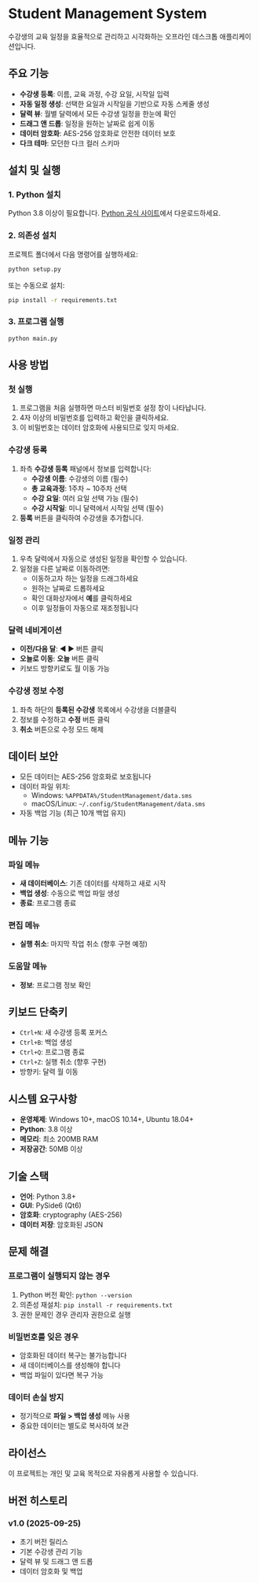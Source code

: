 # Student Management System

수강생의 교육 일정을 효율적으로 관리하고 시각화하는 오프라인 데스크톱 애플리케이션입니다.

## 주요 기능

- **수강생 등록**: 이름, 교육 과정, 수강 요일, 시작일 입력
- **자동 일정 생성**: 선택한 요일과 시작일을 기반으로 자동 스케줄 생성
- **달력 뷰**: 월별 달력에서 모든 수강생 일정을 한눈에 확인
- **드래그 앤 드롭**: 일정을 원하는 날짜로 쉽게 이동
- **데이터 암호화**: AES-256 암호화로 안전한 데이터 보호
- **다크 테마**: 모던한 다크 컬러 스키마

## 설치 및 실행

### 1. Python 설치
Python 3.8 이상이 필요합니다. [Python 공식 사이트](https://python.org)에서 다운로드하세요.

### 2. 의존성 설치
프로젝트 폴더에서 다음 명령어를 실행하세요:

```bash
python setup.py
```

또는 수동으로 설치:

```bash
pip install -r requirements.txt
```

### 3. 프로그램 실행

```bash
python main.py
```

## 사용 방법

### 첫 실행
1. 프로그램을 처음 실행하면 마스터 비밀번호 설정 창이 나타납니다.
2. 4자 이상의 비밀번호를 입력하고 확인을 클릭하세요.
3. 이 비밀번호는 데이터 암호화에 사용되므로 잊지 마세요.

### 수강생 등록
1. 좌측 **수강생 등록** 패널에서 정보를 입력합니다:
   - **수강생 이름**: 수강생의 이름 (필수)
   - **총 교육과정**: 1주차 ~ 10주차 선택
   - **수강 요일**: 여러 요일 선택 가능 (필수)
   - **수강 시작일**: 미니 달력에서 시작일 선택 (필수)
2. **등록** 버튼을 클릭하여 수강생을 추가합니다.

### 일정 관리
1. 우측 달력에서 자동으로 생성된 일정을 확인할 수 있습니다.
2. 일정을 다른 날짜로 이동하려면:
   - 이동하고자 하는 일정을 드래그하세요
   - 원하는 날짜로 드롭하세요
   - 확인 대화상자에서 **예**를 클릭하세요
   - 이후 일정들이 자동으로 재조정됩니다

### 달력 네비게이션
- **이전/다음 달**: ◀ ▶ 버튼 클릭
- **오늘로 이동**: **오늘** 버튼 클릭
- 키보드 방향키로도 월 이동 가능

### 수강생 정보 수정
1. 좌측 하단의 **등록된 수강생** 목록에서 수강생을 더블클릭
2. 정보를 수정하고 **수정** 버튼 클릭
3. **취소** 버튼으로 수정 모드 해제

## 데이터 보안

- 모든 데이터는 AES-256 암호화로 보호됩니다
- 데이터 파일 위치:
  - Windows: `%APPDATA%/StudentManagement/data.sms`
  - macOS/Linux: `~/.config/StudentManagement/data.sms`
- 자동 백업 기능 (최근 10개 백업 유지)

## 메뉴 기능

### 파일 메뉴
- **새 데이터베이스**: 기존 데이터를 삭제하고 새로 시작
- **백업 생성**: 수동으로 백업 파일 생성
- **종료**: 프로그램 종료

### 편집 메뉴
- **실행 취소**: 마지막 작업 취소 (향후 구현 예정)

### 도움말 메뉴
- **정보**: 프로그램 정보 확인

## 키보드 단축키

- `Ctrl+N`: 새 수강생 등록 포커스
- `Ctrl+B`: 백업 생성
- `Ctrl+Q`: 프로그램 종료
- `Ctrl+Z`: 실행 취소 (향후 구현)
- 방향키: 달력 월 이동

## 시스템 요구사항

- **운영체제**: Windows 10+, macOS 10.14+, Ubuntu 18.04+
- **Python**: 3.8 이상
- **메모리**: 최소 200MB RAM
- **저장공간**: 50MB 이상

## 기술 스택

- **언어**: Python 3.8+
- **GUI**: PySide6 (Qt6)
- **암호화**: cryptography (AES-256)
- **데이터 저장**: 암호화된 JSON

## 문제 해결

### 프로그램이 실행되지 않는 경우
1. Python 버전 확인: `python --version`
2. 의존성 재설치: `pip install -r requirements.txt`
3. 권한 문제인 경우 관리자 권한으로 실행

### 비밀번호를 잊은 경우
- 암호화된 데이터 복구는 불가능합니다
- 새 데이터베이스를 생성해야 합니다
- 백업 파일이 있다면 복구 가능

### 데이터 손실 방지
- 정기적으로 **파일 > 백업 생성** 메뉴 사용
- 중요한 데이터는 별도로 복사하여 보관

## 라이선스

이 프로젝트는 개인 및 교육 목적으로 자유롭게 사용할 수 있습니다.

## 버전 히스토리

### v1.0 (2025-09-25)
- 초기 버전 릴리스
- 기본 수강생 관리 기능
- 달력 뷰 및 드래그 앤 드롭
- 데이터 암호화 및 백업